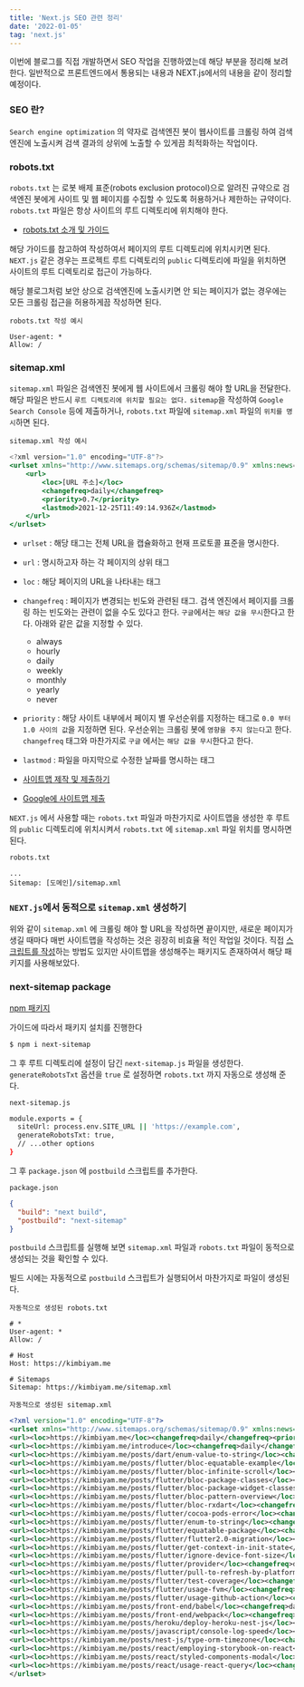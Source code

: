 ```yaml
---
title: 'Next.js SEO 관련 정리'
date: '2022-01-05'
tag: 'next.js'
---
```


이번에 블로그를 직접 개발하면서 SEO 작업을 진행하였는데 해당 부분을 정리해 보려 한다.
일반적으로 프론트엔드에서 통용되는 내용과 NEXT.js에서의 내용을 같이 정리할 예정이다.

### SEO 란?

`Search engine optimization` 의 약자로 검색엔진 봇이 웹사이트를 크롤링 하여 검색엔진에 노출시켜
검색 결과의 상위에 노출할 수 있게끔 최적화하는 작업이다.

### robots.txt

`robots.txt` 는 로봇 배제 표준(robots exclusion protocol)으로 알려진 규약으로 검색엔진 봇에게 사이트 및 웹 페이지를 수집할 수 있도록 허용하거나 제한하는 규약이다. `robots.txt` 파일은 항상 사이트의 루트 디렉토리에 위치해야 한다.

- [robots.txt 소개 및 가이드](https://developers.google.com/search/docs/advanced/robots/intro?hl=ko)

해당 가이드를 참고하여 작성하여서 페이지의 루트 디렉토리에 위치시키면 된다.
`NEXT.js` 같은 경우는 프로젝트 루트 디렉토리의 `public` 디렉토리에 파일을 위치하면
사이트의 루트 디렉토리로 접근이 가능하다.

해당 블로그처럼 보안 상으로 검색엔진에 노출시키면 안 되는 페이지가 없는 경우에는
모든 크롤링 접근을 허용하게끔 작성하면 된다.

`robots.txt 작성 예시`

```
User-agent: *
Allow: /
```

### sitemap.xml

`sitemap.xml` 파일은 검색엔진 봇에게 웹 사이트에서 크롤링 해야 할 URL을 전달한다.
해당 파일은 반드시 `루트 디렉토리에 위치할 필요는 없다.`
`sitemap`을 작성하여 `Google Search Console` 등에 제출하거나, `robots.txt` 파일에
`sitemap.xml` 파일의 `위치를 명시`하면 된다.

`sitemap.xml 작성 예시` 

```jsx
<?xml version="1.0" encoding="UTF-8"?>
<urlset xmlns="http://www.sitemaps.org/schemas/sitemap/0.9" xmlns:news="http://www.google.com/schemas/sitemap-news/0.9" xmlns:xhtml="http://www.w3.org/1999/xhtml" xmlns:mobile="http://www.google.com/schemas/sitemap-mobile/1.0" xmlns:image="http://www.google.com/schemas/sitemap-image/1.1" xmlns:video="http://www.google.com/schemas/sitemap-video/1.1">
	<url>
		<loc>[URL 주소]</loc>
		<changefreq>daily</changefreq>
		<priority>0.7</priority>
		<lastmod>2021-12-25T11:49:14.936Z</lastmod>
	</url>
</urlset>
```

- `urlset` : 해당 태그는 전체 URL을 캡슐화하고 현재 프로토콜 표준을 명시한다.
- `url` : 명시하고자 하는 각 페이지의 상위 태그
- `loc` : 해당 페이지의 URL을 나타내는 태그
- `changefreq` : 페이지가 변경되는 빈도와 관련된 태그. 검색 엔진에서 페이지를 크롤링 하는
빈도와는 관련이 없을 수도 있다고 한다. `구글`에서는 `해당 값을 무시`한다고 한다.
아래와 같은 값을 지정할 수 있다.
    - always
    - hourly
    - daily
    - weekly
    - monthly
    - yearly
    - never
- `priority` : 해당 사이트 내부에서 페이지 별 우선순위를 지정하는 태그로 `0.0 부터 1.0 사이의 값`을 지정하면 된다. 우선순위는 크롤링 봇에 `영향을 주지 않는다`고 한다. `changefreq` 태그와 마찬가지로 `구글` 에서는 `해당 값을 무시`한다고 한다.
- `lastmod` : 파일을 마지막으로 수정한 날짜를 명시하는 태그

- [사이트맵 제작 및 제출하기](https://developers.google.com/search/docs/advanced/sitemaps/build-sitemap?hl=ko)
- [Google에 사이트맵 제출](https://developers.google.com/search/docs/advanced/sitemaps/build-sitemap?hl=ko#addsitemap)

`NEXT.js` 에서 사용할 때는 `robots.txt` 파일과 마찬가지로 사이트맵을 생성한 후 루트의 `public` 디렉토리에 위치시켜서 `robots.txt` 에 `sitemap.xml` 파일 위치를 명시하면 된다.

`robots.txt`

```
...
Sitemap: [도메인]/sitemap.xml
```

### `NEXT.js`에서 동적으로 `sitemap.xml` 생성하기

위와 같이 `sitemap.xml` 에 크롤링 해야 할 URL을 작성하면 끝이지만, 새로운 페이지가 생길 때마다 매번 사이트맵을 작성하는 것은 굉장히 비효율 적인 작업일 것이다. 직접 [스크립트를 작성](https://medium.com/volla-live/next-js%EB%A5%BC-%EC%9C%84%ED%95%9C-sitemap-generator-%EB%A7%8C%EB%93%A4%EA%B8%B0-10fc917d307e)하는 방법도 있지만 사이트맵을 생성해주는 패키지도 존재하여서 해당 패키지를 사용해보았다.

### next-sitemap package

[npm 패키지](https://www.npmjs.com/package/next-sitemap)

가이드에 따라서 패키지 설치를 진행한다

```bash
$ npm i next-sitemap
```

그 후 루트 디렉토리에 설정이 담긴 `next-sitemap.js` 파일을 생성한다.
`generateRobotsTxt` 옵션을 `true` 로 설정하면 `robots.txt` 까지 자동으로 생성해 준다.

`next-sitemap.js`

```bash
module.exports = {
  siteUrl: process.env.SITE_URL || 'https://example.com',
  generateRobotsTxt: true,
  // ...other options
}
```

그 후 `package.json` 에 `postbuild` 스크립트를 추가한다.

`package.json`

```json
{
  "build": "next build",
  "postbuild": "next-sitemap"
}
```

`postbuild` 스크립트를 실행해 보면 `sitemap.xml` 파일과 `robots.txt` 파일이 동적으로 생성되는 것을 확인할 수 있다.

빌드 시에는 자동적으로 `postbuild` 스크립트가 실행되어서 마찬가지로 파일이 생성된다.

`자동적으로 생성된 robots.txt`

```
# *
User-agent: *
Allow: /

# Host
Host: https://kimbiyam.me

# Sitemaps
Sitemap: https://kimbiyam.me/sitemap.xml
```

`자동적으로 생성된 sitemap.xml`

```xml
<?xml version="1.0" encoding="UTF-8"?>
<urlset xmlns="http://www.sitemaps.org/schemas/sitemap/0.9" xmlns:news="http://www.google.com/schemas/sitemap-news/0.9" xmlns:xhtml="http://www.w3.org/1999/xhtml" xmlns:mobile="http://www.google.com/schemas/sitemap-mobile/1.0" xmlns:image="http://www.google.com/schemas/sitemap-image/1.1" xmlns:video="http://www.google.com/schemas/sitemap-video/1.1">
<url><loc>https://kimbiyam.me</loc><changefreq>daily</changefreq><priority>0.7</priority><lastmod>2022-01-04T17:01:04.053Z</lastmod></url>
<url><loc>https://kimbiyam.me/introduce</loc><changefreq>daily</changefreq><priority>0.7</priority><lastmod>2022-01-04T17:01:04.053Z</lastmod></url>
<url><loc>https://kimbiyam.me/posts/dart/enum-value-to-string</loc><changefreq>daily</changefreq><priority>0.7</priority><lastmod>2022-01-04T17:01:04.053Z</lastmod></url>
<url><loc>https://kimbiyam.me/posts/flutter/bloc-equatable-example</loc><changefreq>daily</changefreq><priority>0.7</priority><lastmod>2022-01-04T17:01:04.053Z</lastmod></url>
<url><loc>https://kimbiyam.me/posts/flutter/bloc-infinite-scroll</loc><changefreq>daily</changefreq><priority>0.7</priority><lastmod>2022-01-04T17:01:04.053Z</lastmod></url>
<url><loc>https://kimbiyam.me/posts/flutter/bloc-package-classes</loc><changefreq>daily</changefreq><priority>0.7</priority><lastmod>2022-01-04T17:01:04.053Z</lastmod></url>
<url><loc>https://kimbiyam.me/posts/flutter/bloc-package-widget-classes</loc><changefreq>daily</changefreq><priority>0.7</priority><lastmod>2022-01-04T17:01:04.053Z</lastmod></url>
<url><loc>https://kimbiyam.me/posts/flutter/bloc-pattern-overview</loc><changefreq>daily</changefreq><priority>0.7</priority><lastmod>2022-01-04T17:01:04.053Z</lastmod></url>
<url><loc>https://kimbiyam.me/posts/flutter/bloc-rxdart</loc><changefreq>daily</changefreq><priority>0.7</priority><lastmod>2022-01-04T17:01:04.053Z</lastmod></url>
<url><loc>https://kimbiyam.me/posts/flutter/cocoa-pods-error</loc><changefreq>daily</changefreq><priority>0.7</priority><lastmod>2022-01-04T17:01:04.053Z</lastmod></url>
<url><loc>https://kimbiyam.me/posts/flutter/enum-to-string</loc><changefreq>daily</changefreq><priority>0.7</priority><lastmod>2022-01-04T17:01:04.053Z</lastmod></url>
<url><loc>https://kimbiyam.me/posts/flutter/equatable-package</loc><changefreq>daily</changefreq><priority>0.7</priority><lastmod>2022-01-04T17:01:04.053Z</lastmod></url>
<url><loc>https://kimbiyam.me/posts/flutter/flutter2.0-migration</loc><changefreq>daily</changefreq><priority>0.7</priority><lastmod>2022-01-04T17:01:04.053Z</lastmod></url>
<url><loc>https://kimbiyam.me/posts/flutter/get-context-in-init-state</loc><changefreq>daily</changefreq><priority>0.7</priority><lastmod>2022-01-04T17:01:04.053Z</lastmod></url>
<url><loc>https://kimbiyam.me/posts/flutter/ignore-device-font-size</loc><changefreq>daily</changefreq><priority>0.7</priority><lastmod>2022-01-04T17:01:04.053Z</lastmod></url>
<url><loc>https://kimbiyam.me/posts/flutter/provider</loc><changefreq>daily</changefreq><priority>0.7</priority><lastmod>2022-01-04T17:01:04.053Z</lastmod></url>
<url><loc>https://kimbiyam.me/posts/flutter/pull-to-refresh-by-platform</loc><changefreq>daily</changefreq><priority>0.7</priority><lastmod>2022-01-04T17:01:04.053Z</lastmod></url>
<url><loc>https://kimbiyam.me/posts/flutter/test-coverage</loc><changefreq>daily</changefreq><priority>0.7</priority><lastmod>2022-01-04T17:01:04.053Z</lastmod></url>
<url><loc>https://kimbiyam.me/posts/flutter/usage-fvm</loc><changefreq>daily</changefreq><priority>0.7</priority><lastmod>2022-01-04T17:01:04.053Z</lastmod></url>
<url><loc>https://kimbiyam.me/posts/flutter/usage-github-action</loc><changefreq>daily</changefreq><priority>0.7</priority><lastmod>2022-01-04T17:01:04.053Z</lastmod></url>
<url><loc>https://kimbiyam.me/posts/front-end/babel</loc><changefreq>daily</changefreq><priority>0.7</priority><lastmod>2022-01-04T17:01:04.053Z</lastmod></url>
<url><loc>https://kimbiyam.me/posts/front-end/webpack</loc><changefreq>daily</changefreq><priority>0.7</priority><lastmod>2022-01-04T17:01:04.053Z</lastmod></url>
<url><loc>https://kimbiyam.me/posts/heroku/deploy-heroku-nest-js</loc><changefreq>daily</changefreq><priority>0.7</priority><lastmod>2022-01-04T17:01:04.053Z</lastmod></url>
<url><loc>https://kimbiyam.me/posts/javascript/console-log-speed</loc><changefreq>daily</changefreq><priority>0.7</priority><lastmod>2022-01-04T17:01:04.053Z</lastmod></url>
<url><loc>https://kimbiyam.me/posts/nest-js/type-orm-timezone</loc><changefreq>daily</changefreq><priority>0.7</priority><lastmod>2022-01-04T17:01:04.053Z</lastmod></url>
<url><loc>https://kimbiyam.me/posts/react/employing-storybook-on-react</loc><changefreq>daily</changefreq><priority>0.7</priority><lastmod>2022-01-04T17:01:04.053Z</lastmod></url>
<url><loc>https://kimbiyam.me/posts/react/styled-components-modal</loc><changefreq>daily</changefreq><priority>0.7</priority><lastmod>2022-01-04T17:01:04.053Z</lastmod></url>
<url><loc>https://kimbiyam.me/posts/react/usage-react-query</loc><changefreq>daily</changefreq><priority>0.7</priority><lastmod>2022-01-04T17:01:04.053Z</lastmod></url>
</urlset>
```